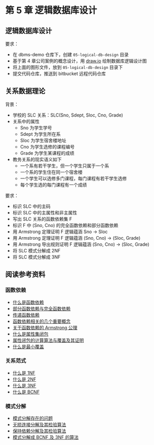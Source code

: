 # 第 5 章 逻辑数据库设计

## 逻辑数据库设计

要求：

- 在 dbms-demo 仓库下，创建 `05-logical-db-design` 目录
- 基于第 4 章公司案例的概念设计，用 [draw.io][draw_io_url] 绘制数据库逻辑设计图
- 将上面的图形文件，放到 `05-logical-db-design` 目录下
- 提交代码仓库，推送到 bitbucket 远程代码仓库

## 关系数据理论

背景：

- 学校的 SLC 关系：SLC(Sno, Sdept, Sloc, Cno, Grade)
- 关系中的属性
  - Sno 为学生学号
  - Sdept 为学生所在系
  - Sloc 为学生宿舍楼地址
  - Cno 为学生选修的课程编号
  - Grade 为学生某课程的成绩
- 教务关系的现实语义如下
  - 一个系有若干学生，但一个学生只属于一个系
  - 一个系的学生住在同一个宿舍楼
  - 一个学生可以选修多门课程，每门课程有若干学生选修
  - 每个学生选的每门课程有一个成绩

要求：

- 标识 SLC 中的主码
- 标识 SLC 中的主属性和非主属性
- 写出 SLC 关系的函数依赖集 F
- 标识 F 中 (Sno, Cno) 的完全函数依赖和部分函数依赖
- 用 Armstrong 定理证明 F 逻辑蕴涵 Sno -> Sloc
- 用 Armstrong 定理证明 F 逻辑蕴涵 (Sno, Cno) -> (Sloc, Grade)
- 用 Armstrong 导出规则证明 F 逻辑蕴涵 (Sno, Cno) -> (Sloc, Grade)
- 将 SLC 模式分解成 2NF
- 将 SLC 模式分解成 3NF

## 阅读参考资料

### 函数依赖

- [什么是函数依赖](https://www.bilibili.com/video/BV1PJ411F78b?p=149)
- [部分函数依赖与完全函数依赖](https://www.bilibili.com/video/BV1PJ411F78b?p=150)
- [传递函数依赖](https://www.bilibili.com/video/BV1PJ411F78b?p=151)
- [函数依赖相关的几个重要概念](https://www.bilibili.com/video/BV1PJ411F78b?p=152)
- [关于函数依赖的 Armstrong 公理](https://www.bilibili.com/video/BV1PJ411F78b?p=153)
- [什么是属性集闭包](https://www.bilibili.com/video/BV1PJ411F78b?p=154)
- [属性闭包的计算算法与覆盖及其证明](https://www.bilibili.com/video/BV1PJ411F78b?p=155)
- [什么是最小覆盖](https://www.bilibili.com/video/BV1PJ411F78b?p=156)

### 关系范式

- [什么是 1NF](https://www.bilibili.com/video/BV1PJ411F78b?p=159)
- [什么是 2NF](https://www.bilibili.com/video/BV1PJ411F78b?p=160)
- [什么是 3NF](https://www.bilibili.com/video/BV1PJ411F78b?p=161)
- [什么是 BCNF](https://www.bilibili.com/video/BV1PJ411F78b?p=162)

### 模式分解

- [模式分解存在的问题](https://www.bilibili.com/video/BV1PJ411F78b?p=167)
- [无损连接分解及其检验算法](https://www.bilibili.com/video/BV1PJ411F78b?p=168)
- [保持依赖分解及其检验算法](https://www.bilibili.com/video/BV1PJ411F78b?p=169)
- [模式分解成 BCNF 及 3NF 的算法](https://www.bilibili.com/video/BV1PJ411F78b?p=170)

<!-- url link -->
[draw_io_url]: https://draw.io

